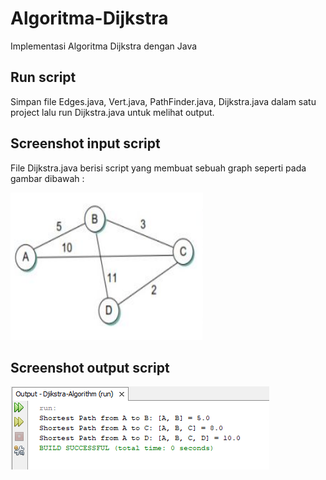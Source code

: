 # Algoritma-Dijkstra 
Implementasi Algoritma Dijkstra dengan Java

## Run script
Simpan file Edges.java, Vert.java, PathFinder.java, Dijkstra.java dalam satu project lalu run Dijkstra.java untuk melihat output.

## Screenshot input script
File Dijkstra.java berisi script yang membuat sebuah graph seperti pada gambar dibawah :

![graph](https://github.com/muhfauzidk/Algoritma-Dijkstra/blob/dfb067bbc357ba07cc995beacfb3f2e673cdd936/graph.png)

## Screenshot output script
![output](https://github.com/muhfauzidk/Algoritma-Dijkstra/blob/e676ae24bc9a77d67ebd009abb09394101c340ba/output.png)
